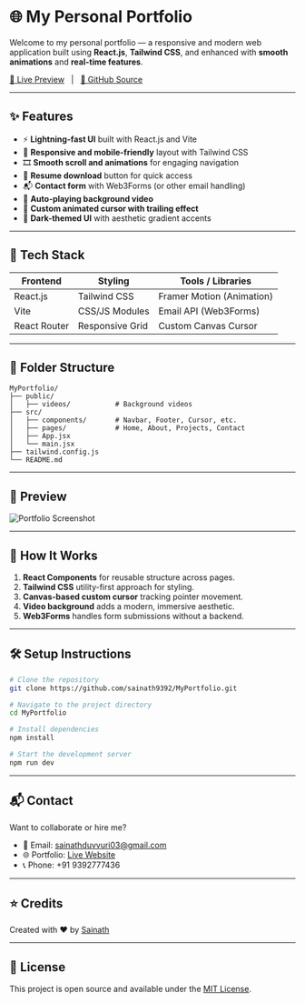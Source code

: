 # 🌐 My Personal Portfolio

Welcome to my personal portfolio — a responsive and modern web application built using **React.js**, **Tailwind CSS**, and enhanced with **smooth animations** and **real-time features**.

[🔗 Live Preview](https://sai-portfolio-2212.vercel.app/)   |   [📂 GitHub Source](https://github.com/sainath9392/MyPortfolio)

---

## ✨ Features

* ⚡ **Lightning-fast UI** built with React.js and Vite
* 🎨 **Responsive and mobile-friendly** layout with Tailwind CSS
* 🎞️ **Smooth scroll and animations** for engaging navigation
* 📄 **Resume download** button for quick access
* 📬 **Contact form** with Web3Forms (or other email handling)
* 📱 **Auto-playing background video**
* 🔁 **Custom animated cursor with trailing effect**
* 🌙 **Dark-themed UI** with aesthetic gradient accents

---

## 🚀 Tech Stack

| Frontend     | Styling         | Tools / Libraries         |
| ------------ | --------------- | ------------------------- |
| React.js     | Tailwind CSS    | Framer Motion (Animation) |
| Vite         | CSS/JS Modules  | Email API (Web3Forms)     |
| React Router | Responsive Grid | Custom Canvas Cursor      |

---

## 📁 Folder Structure

```
MyPortfolio/
├── public/
│   ├── videos/           # Background videos
├── src/
│   ├── components/       # Navbar, Footer, Cursor, etc.
│   ├── pages/            # Home, About, Projects, Contact
│   ├── App.jsx
│   └── main.jsx
├── tailwind.config.js
└── README.md
```

---

## 📸 Preview

![Portfolio Screenshot](https://user-images.githubusercontent.com/your-screenshot.png) <!-- Replace with your actual screenshot URL -->

---

## 🧠 How It Works

1. **React Components** for reusable structure across pages.
2. **Tailwind CSS** utility-first approach for styling.
3. **Canvas-based custom cursor** tracking pointer movement.
4. **Video background** adds a modern, immersive aesthetic.
5. **Web3Forms** handles form submissions without a backend.

---

## 🛠️ Setup Instructions

```bash
# Clone the repository
git clone https://github.com/sainath9392/MyPortfolio.git

# Navigate to the project directory
cd MyPortfolio

# Install dependencies
npm install

# Start the development server
npm run dev
```

---

## 📬 Contact

Want to collaborate or hire me?

* 📧 Email: [sainathduvvuri03@gmail.com](mailto:sainathduvvuri03@gmail.com)
* 🌐 Portfolio: [Live Website]([https://lnkd.in/gjwrJhjB](https://sai-portfolio-2212.vercel.app/))
* 📞 Phone: +91 9392777436

---

## ⭐ Credits

Created with ❤️ by [Sainath](https://github.com/sainath9392)

---

## 📄 License

This project is open source and available under the [MIT License](LICENSE).
